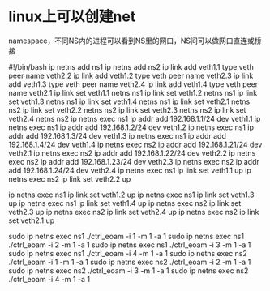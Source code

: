 # linux上可以创建net
namespace，不同NS内的进程可以看到NS里的网口，NS间可以做网口直连或桥接

#!/bin/bash
ip netns add ns1
ip netns add ns2
ip link add veth1.1 type veth peer name veth2.2
ip link add veth1.2 type veth peer name veth2.3
ip link add veth1.3 type veth peer name veth2.4
ip link add veth1.4 type veth peer name veth2.1
ip link set veth1.1 netns ns1
ip link set veth1.2 netns ns1
ip link set veth1.3 netns ns1
ip link set veth1.4 netns ns1
ip link set veth2.1 netns ns2
ip link set veth2.2 netns ns2
ip link set veth2.3 netns ns2
ip link set veth2.4 netns ns2
ip netns exec ns1 ip addr add 192.168.1.1/24 dev veth1.1
ip netns exec ns1 ip addr add 192.168.1.2/24 dev veth1.2
ip netns exec ns1 ip addr add 192.168.1.3/24 dev veth1.3
ip netns exec ns1 ip addr add 192.168.1.4/24 dev veth1.4
ip netns exec ns2 ip addr add 192.168.1.21/24 dev veth2.1
ip netns exec ns2 ip addr add 192.168.1.22/24 dev veth2.2
ip netns exec ns2 ip addr add 192.168.1.23/24 dev veth2.3
ip netns exec ns2 ip addr add 192.168.1.24/24 dev veth2.4
ip netns exec ns1 ip link set veth1.1 up
ip netns exec ns2 ip link set veth2.2 up

ip netns exec ns1 ip link set veth1.2 up
ip netns exec ns1 ip link set veth1.3 up
ip netns exec ns1 ip link set veth1.4 up
ip netns exec ns2 ip link set veth2.3 up
ip netns exec ns2 ip link set veth2.4 up
ip netns exec ns2 ip link set veth2.1 up






sudo ip netns exec ns1 ./ctrl_eoam -i 1 -m 1 -a 1
sudo ip netns exec ns1 ./ctrl_eoam -i 2 -m 1 -a 1
sudo ip netns exec ns1 ./ctrl_eoam -i 3 -m 1 -a 1
sudo ip netns exec ns1 ./ctrl_eoam -i 4 -m 1 -a 1
sudo ip netns exec ns2 ./ctrl_eoam -i 1 -m 1 -a 1
sudo ip netns exec ns2 ./ctrl_eoam -i 2 -m 1 -a 1
sudo ip netns exec ns2 ./ctrl_eoam -i 3 -m 1 -a 1
sudo ip netns exec ns2 ./ctrl_eoam -i 4 -m 1 -a 1
